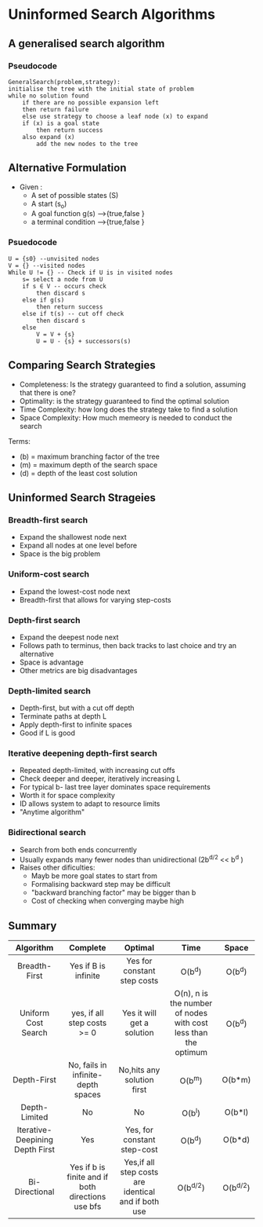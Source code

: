 # Uninformed Search Algorithms

## A generalised search algorithm

### Pseudocode

```
GeneralSearch(problem,strategy):
initialise the tree with the initial state of problem
while no solution found
    if there are no possible expansion left
    then return failure
    else use strategy to choose a leaf node (x) to expand
    if (x) is a goal state
        then return success
    also expand (x)
        add the new nodes to the tree
```

## Alternative Formulation

- Given :
  - A set of possible states (S)
  - A start (s<sub>o</sub>)
  - A goal function g(s) -->{true,false }
  - a terminal condition -->{true,false }

### Psuedocode

``` 
U = {s0} --unvisited nodes
V = {} --visited nodes
While U != {} -- Check if U is in visited nodes
    s= select a node from U
    if s ∈ V -- occurs check
        then discard s
    else if g(s)
        then return success
    else if t(s) -- cut off check
        then discard s
    else 
        V = V + {s}
        U = U - {s} + successors(s)

```

## Comparing Search Strategies

- Completeness: Is the strategy guaranteed to find a solution, assuming that there is one?
- Optimality: is the strategy guaranteed to find the optimal solution
- Time Complexity: how long does the strategy take to find a solution
- Space Complexity: How much memeory is needed to conduct the search

Terms:
- (b) = maximum branching factor of the tree
- (m) = maximum depth of the search space
- (d) = depth of the least cost solution
  
## Uninformed Search Strageies

### Breadth-first search

- Expand the shallowest node next
- Expand all nodes at one level before
- Space is the big problem
  
### Uniform-cost search

- Expand the lowest-cost node next
- Breadth-first that allows for varying step-costs

### Depth-first search

- Expand the deepest node next
- Follows path to terminus, then back tracks to last choice and try an alternative
- Space is advantage
- Other metrics are big disadvantages
  
### Depth-limited search

- Depth-first, but with a cut off depth
- Terminate paths at depth L
- Apply depth-first to infinite spaces
- Good if L is good

### Iterative deepening depth-first search

- Repeated depth-limited, with increasing cut offs
- Check deeper and deeper, iteratively increasing L
- For typical b- last tree layer dominates space requirements
- Worth it for space complexity
- ID allows system to adapt to resource limits
- "Anytime algorithm"

### Bidirectional search

- Search from both ends concurrently
- Usually expands many fewer nodes than unidirectional (2b<sup>d/2</sup> << b<sup>d</sup> )
- Raises other dificulties:
  - Mayb be more goal states to start from
  - Formalising backward step may be difficult
  - "backward branching factor" may be bigger than b
  - Cost of checking when converging maybe high
  
## Summary

|            Algorithm            |                     Complete                      |                       Optimal                       |                              Time                              |       Space        |
|:-------------------------------:|:-------------------------------------------------:|:---------------------------------------------------:|:--------------------------------------------------------------:|:------------------:|
|          Breadth-First          |               Yes if B is infinite                |             Yes for constant step costs             |                        O(b<sup>d</sup>)                        |  O(b<sup>d</sup>)  |
|       Uniform Cost Search       |            yes, if all step costs >= 0            |             Yes it will get a solution              | O(n), n is the number of nodes with cost less than the optimum |  O(b<sup>d</sup>)  |
|           Depth-First           |        No, fails in infinite-depth spaces         |             No,hits any solution first              |                        O(b<sup>m</sup>)                        |       O(b*m)       |
|          Depth-Limited          |                        No                         |                         No                          |                        O(b<sup>l</sup>)                        |       O(b*l)       |
| Iterative-Deepining Depth First |                        Yes                        |             Yes, for constant step-cost             |                        O(b<sup>d</sup>)                        |       O(b*d)       |
|         Bi-Directional          | Yes if b is finite and if both directions use bfs | Yes,if all step costs are identical and if both use |                       O(b<sup>d/2</sup>)                       | O(b<sup>d/2</sup>) |
